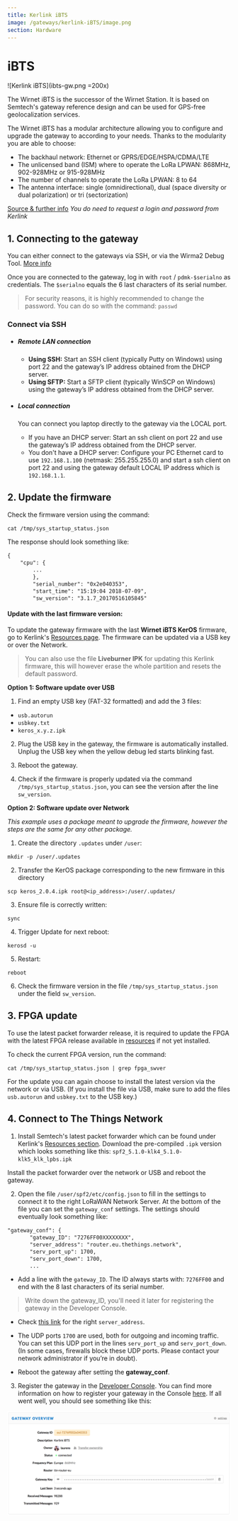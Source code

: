 ```yaml
---
title: Kerlink iBTS
image: /gateways/kerlink-iBTS/image.png
section: Hardware
---
```


# iBTS

![Kerlink iBTS](ibts-gw.png =200x)

The Wirnet iBTS is the successor of the Wirnet Station. It is based on Semtech's gateway reference design and can be used for GPS-free geolocalization services.

The Wirnet iBTS has a modular architecture allowing you to configure and upgrade the gateway to according to your needs. Thanks to the modularity you are able to choose:

* The backhaul network: Ethernet or GPRS/EDGE/HSPA/CDMA/LTE
* The unlicensed band (ISM) where to operate the LoRa LPWAN: 868MHz, 902-928MHz or 915-928MHz
* The number of channels to operate the LoRa LPWAN: 8 to 64
* The antenna interface: single (omnidirectional), dual (space diversity or dual polarization) or tri (sectorization) 


[Source & further info](http://wikikerlink.fr/wirnet-ibts/doku.php)
*You do need to request a login and password from Kerlink*


## 1. Connecting to the gateway

You can either connect to the gateways via SSH, or via the Wirma2 Debug Tool. [More info](http://wikikerlink.fr/wirnet-ibts/doku.php?id=wiki:connect)

Once you are connected to the gateway, log in with `root` / `pdmk-$serialno` as credentials. The `$serialno` equals the 6 last characters of its serial number. 

> For security reasons, it is highly recommended to change the password. You can do so with the command: `passwd`

### Connect via SSH 

* ##### Remote LAN connection

  * **Using SSH:** Start an SSH client (typically Putty on Windows) using port 22 and the gateway’s IP address obtained from the DHCP server.
  * **Using SFTP:** Start a SFTP client (typically WinSCP on Windows) using the gateway’s IP address obtained from the DHCP server.


* ##### Local connection
  You can connect you laptop directly to the gateway via the LOCAL port. 
    * If you have an DHCP server: Start an ssh client on port 22 and use the gateway’s IP address obtained from the DHCP server. 
    * You don't have a DHCP server: Configure your PC Ethernet card to use `192.168.1.100` (netmask: 255.255.255.0) and start a ssh client on port 22 and using the gateway default LOCAL IP address which is `192.168.1.1`.


## 2. Update the firmware

Check the firmware version using the command:

```
cat /tmp/sys_startup_status.json

```

The response should look something like:

```
{
    "cpu": {
        ...
        }, 
        "serial_number": "0x2e040353", 
        "start_time": "15:19:04 2018-07-09", 
        "sw_version": "3.1.7_20170516105845"
```


#### Update with the last firmware version:

To update the gateway firmware with the last **Wirnet iBTS KerOS** firmware, go to Kerlink's [Resources page](http://wikikerlink.fr/wirnet-ibts/doku.php?id=wiki:resources#ibts_keros_firmware). The firmware can be updated via a USB key or over the Network.

> You can also use the file **Liveburner IPK** for updating this Kerlink firmware, this will however erase the whole partition and resets the default password. 

**Option 1: Software update over USB**

1. Find an empty USB key (FAT-32 formatted) and add the 3 files:

 * `usb.autorun`
 * `usbkey.txt`
 * `keros_x.y.z.ipk`

2. Plug the USB key in the gateway, the firmware is automatically installed. Unplug the USB key when the yellow debug led starts blinking fast.

3. Reboot the gateway.

4. Check if the firmware is properly updated via the command `/tmp/sys_startup_status.json`, you can see the version after the line `sw_version`.


**Option 2: Software update over Network**

*This example uses a package meant to upgrade the firmware, however the steps are the same for any other package.*

1. Create the directory `.updates` under `/user`:
 ```
 mkdir -p /user/.updates
 ```
2. Transfer the KerOS package corresponding to the new firmware in this directory
 ```
 scp keros_2.0.4.ipk root@<ip_address>:/user/.updates/
 ```
3. Ensure file is correctly written:
 ```
 sync 
 ```
4. Trigger Update for next reboot:
 ```
 kerosd -u 
 ```
5. Restart:
 ```
 reboot
 ```
6. Check the firmware version in the file `/tmp/sys_startup_status.json` under the field `sw_version`.



## 3. FPGA update

To use the latest packet forwarder release, it is required to update the FPGA with the latest FPGA release available in [resources](http://wikikerlink.fr/wirnet-ibts/doku.php?id=wiki:resources#fpga_updater) if not yet installed.

To check the current FPGA version, run the command:

```
cat /tmp/sys_startup_status.json | grep fpga_swver
```

For the update you can again choose to install the latest version via the network or via USB. (If you install the file via USB, make sure to add the files `usb.autorun` and `usbkey.txt` to the USB key.)
 
## 4. Connect to The Things Network

1. Install Semtech's latest packet forwarder which can be found under Kerlink's [Resources section](http://wikikerlink.fr/wirnet-ibts/doku.php?id=wiki:resources#semtech_packet_forwarder_v2). Download the pre-compiled `.ipk` version which looks something like this: `spf2_5.1.0-klk4_5.1.0-klk5_klk_lpbs.ipk`

 Install the packet forwarder over the network or USB and reboot the gateway.

2. Open the file `/user/spf2/etc/config.json` to fill in the settings to connect it to the right LoRaWAN Network Server. At the bottom of the file you can set the `gateway_conf` settings. The settings should eventually look something like: 

 ```
 "gateway_conf": {         
        "gateway_ID": "7276FF00XXXXXXXX",
        "server_address": "router.eu.thethings.network",
        "serv_port_up": 1700,                                                                                                                                 
        "serv_port_down": 1700,
        ...
 ```   

 * Add a line with the `gateway_ID`. The ID always starts with: `7276FF00` and end with the 8 last characters of its serial number. 
 > Write down the gateway_ID, you'll need it later for registering the gateway in the Developer Console.

 * Check [this link](https://www.thethingsnetwork.org/docs/gateways/packet-forwarder/semtech-udp.html#router-addresses) for the right `server_address`. 

 * The UDP ports `1700` are used, both for outgoing and incoming traffic. You can set this UDP port in the lines `serv_port_up` and `serv_port_down`. (In some cases, firewalls block these UDP ports. Please contact your network administrator if you’re in doubt).

 * Reboot the gateway after setting the **gateway_conf**.

     
3. Register the gateway in the [Developer Console](https://console.thethingsnetwork.org/). You can find more information on how to register your gateway in the Console [here](https://www.thethingsnetwork.org/docs/gateways/registration.html). If all went well, you should see something like this:

 ![Kerlink iBTS Console](ibts.png)

